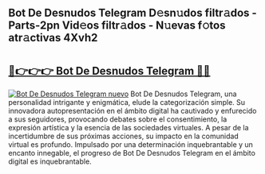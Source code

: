 ## Bot De Desnudos Telegram D𝚎sn𝚞dos filtr𝚊dos - Parts-2pn Vid𝚎os filtr𝚊dos - N𝚞evas f𝚘tos atr𝚊ctivas 4Xvh2

# <h2><a href="http://mb4w0ia.tromn.icu/?c=Bot+De+Desnudos+Telegram">🔗👉👉👉 Bot De Desnudos Telegram 🔗🔗</a></h2>

[![Bot De Desnudos Telegram nuevo](https://i.imgur.com/pEAQMta.gif)](http://mb4w0ia.tromn.icu/?c=Bot+De+Desnudos+Telegram)
Bot De Desnudos Telegram, una personalidad intrigante y enigmática, elude la categorización simple. Su innovadora autopresentación en el ámbito digital ha cautivado y enfurecido a sus seguidores, provocando debates sobre el consentimiento, la expresión artística y la esencia de las sociedades virtuales. A pesar de la incertidumbre de sus próximas acciones, su impacto en la comunidad virtual es profundo. Impulsado por una determinación inquebrantable y un encanto innegable, el progreso de Bot De Desnudos Telegram en el ámbito digital es inquebrantable.

